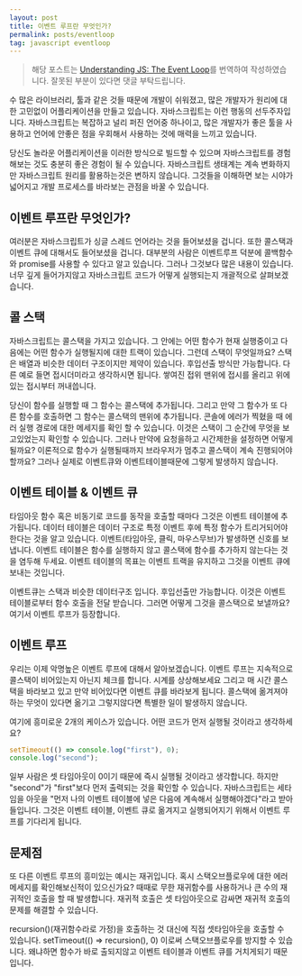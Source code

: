 ```yaml
---
layout: post
title: 이벤트 루프란 무엇인가?
permalink: posts/eventloop
tag: javascript eventloop
---
```


> 해당 포스트는 [Understanding JS: The Event Loop](https://hackernoon.com/understanding-js-the-event-loop-959beae3ac40)를 번역하여 작성하였습니다. 잘못된 부분이 있다면 댓글 부탁드립니다.

수 많은 라이브러리, 툴과 같은 것들 때문에 개발이 쉬워졌고, 많은 개발자가 원리에 대한 고민없이 어플리케이션을 만들고 있습니다. 자바스크립트는 이런 행동의 선두주자입니다. 자바스크립트는 복잡하고 널리 퍼진 언어중 하나이고, 많은 개발자가 좋은 툴을 사용하고 언어에 안좋은 점을 우회해서 사용하는 것에 매력을 느끼고 있습니다.

당신도 놀라운 어플리케이션을 이러한 방식으로 빌드할 수 있으며 자바스크립트를 경험해보는 것도 충분히 좋은 경험이 될 수 있습니다. 자바스크립트 생태계는 계속 변화하지만 자바스크립트 원리를 활용하는것은 변하지 않습니다. 그것들을 이해하면 보는 시야가 넓어지고 개발 프로세스를 바라보는 관점을 바꿀 수 있습니다.

## 이벤트 루프란 무엇인가?

여러분은 자바스크립트가 싱글 스레드 언어라는 것을 들어보셨을 겁니다. 또한 콜스택과 이벤트 큐에 대해서도 들어보셨을 겁니다. 대부분의 사람은 이벤트루프 덕분에 콜백함수와 promise를 사용할 수 있다고 알고 있습니다. 그러나 그것보다 많은 내용이 있습니다. 너무 깊게 들어가지않고 자바스크립트 코드가 어떻게 실행되는지 개괄적으로 살펴보겠습니다.

## 콜 스택

자바스크립트는 콜스택을 가지고 있습니다. 그 안에는 어떤 함수가 현재 실행중이고 다음에는 어떤 함수가 실행될지에 대한 트랙이 있습니다. 그런데 스택이 무엇일까요? 스택은 배열과 비슷한 데이터 구조이지만 제약이 있습니다. 후입선출 방식만 가능합니다. 다른 예로 들면 접시더미라고 생각하시면 됩니다. 쌓여진 접위 맨위에 접시를 올리고 위에있는 접시부터 꺼내씁니다.

당신이 함수를 실행할 때 그 함수는 콜스택에 추가됩니다. 그리고 만약 그 함수가 또 다른 함수를 호출하면 그 함수는 콜스택의 맨위에 추가됩니다. 콘솔에 에러가 찍혔을 때 에러 실행 경로에 대한 메세지를 확인 할 수 있습니다. 이것은 스택이 그 순간에 무엇을 보고있었는지 확인할 수 있습니다. 그러나 만약에 요청을하고 시간제한을 설정하면 어떻게 될까요? 이론적으로 함수가 실행될때까지 브라우저가 멈추고 콜스택이 계속 진행되어야할까요? 그러나 실제로 이벤트큐와 이벤트테이블때문에 그렇게 발생하지 않습니다.

## 이벤트 테이블 & 이벤트 큐

타임아웃 함수 혹은 비동기로 코드를 동작을 호출할 때마다 그것은 이벤트 테이블에 추가됩니다. 데이터 테이블은 데이터 구조로 특정 이벤트 후에 특정 함수가 트리거되어야 한다는 것을 알고 있습니다. 이벤트(타임아웃, 클릭, 마우스무브)가 발생하면 신호를 보냅니다. 이벤트 테이블은 함수를 실행하지 않고 콜스택에 함수를 추가하지 않는다는 것을 염두해 두세요.
이벤트 테이블의 목표는 이벤트 트랙을 유지하고 그것을 이벤트 큐에 보내는 것입니다.

이벤트큐는 스택과 비슷한 데이터구조 입니다. 후입선출만 가능합니다. 이것은 이벤트 테이블로부터 함수 호출을 전달 받습니다. 그러면 어떻게 그것을 콜스택으로 보낼까요? 여기서 이벤트 루프가 등장합니다.

## 이벤트 루프

우리는 이제 악명높은 이벤트 루프에 대해서 알아보겠습니다. 이벤트 루프는 지속적으로 콜스택이 비어있는지 아닌지 체크를 합니다. 시계를 상상해보세요 그리고 매 시간 콜스택을 바라보고 있고 만약 비어있다면 이벤트 큐를 바라보게 됩니다. 콜스택에 옮겨져야하는 무엇이 있다면 옮기고 그렇지않다면 특별한 일이 발생하지 않습니다.

여기에 흥미로운 2개의 케이스가 있습니다. 어떤 코드가 먼저 실행될 것이라고 생각하세요?

```javascript
setTimeout(() => console.log("first"), 0);
console.log("second");
```

일부 사람은 셋 타임아웃이 0이기 때문에 즉시 실행될 것이라고 생각합니다. 하지만 "second"가 "first"보다 먼저 출력되는 것을 확인할 수 있습니다. 자바스크립트는 세타임을 아웃을 "먼저 나의 이벤트 테이블에 넣은 다음에 계속해서 실행해야겠다"라고 받아들입니다. 그것은 이벤트 테이블, 이벤트 큐로 옮겨지고 실행되어지기 위해서 이벤트 루프를 기다리게 됩니다.

## 문제점

또 다른 이벤트 루프의 흥미있는 예시는 재귀입니다. 혹시 스택오브플로우에 대한 에러메세지를 확인해보신적이 있으신가요? 때때로 무한 재귀함수를 사용하거나 큰 수의 재귀적인 호출을 할 때 발생합니다. 재귀적 호출은 셋 타임아웃으로 감싸면 재귀적 호출의 문제를 해결할 수 있습니다.

recursion()(재귀함수라로 가정)을 호출하는 것 대신에 직접 셋타임아웃을 호출할 수 있습니다. setTimeout(() => recursion(), 0) 이로써 스택오브플로우를 방지할 수 있습니다. 왜냐하면 함수가 바로 출되지않고 이벤트 테이블과 이벤트 큐를 거치게되기 때문입니다.
